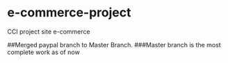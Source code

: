 # e-commerce-project
CCI project site e-commerce


##Merged paypal branch to Master Branch.
###Master branch is the most complete work as of now
